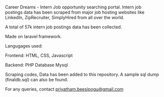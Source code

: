 Career Dreams - Intern Job opportunity searching portal.
Intern job postings data has been scraped from major job hosting websites like LinkedIn, ZipRecruiter, SimplyHired from all over the world.

A total of 57k intern job postings data has been collected.

Made on laravel framework.

Langugages used:

Frontend: HTML, CSS, Javascript

Backend: PHP
Database Mysql

Scraping codes, Data has been added to this repository. A sample sql dump (finaldb.sql) can also be found.

For any queries, contact priyatham.beesipogu@gmail.com
